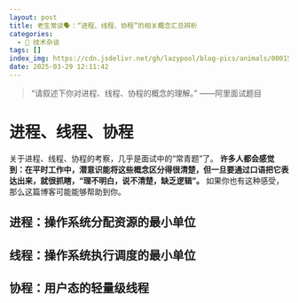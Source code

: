 ```yaml
---
layout: post
title: 老生常谈🗣：“进程、线程、协程”的相关概念汇总辨析
categories:
  - 📢 技术杂谈
tags: []
index_img: https://cdn.jsdelivr.net/gh/lazypool/blog-pics/animals/00015.jpg
date: 2025-03-29 12:11:42
---
```


> “请叙述下你对进程、线程、协程的概念的理解。” ——阿里面试题目

# 进程、线程、协程

关于进程、线程、协程的考察，几乎是面试中的“常青题”了。 **许多人都会感觉到：在平时工作中，潜意识能将这些概念区分得很清楚，但一旦要通过口语把它表达出来，就很抓瞎，“理不明白，说不清楚，缺乏逻辑”。** 如果你也有这种感受，那么这篇博客可能能够帮助到你。

## 进程：操作系统分配资源的最小单位

## 线程：操作系统执行调度的最小单位

## 协程：用户态的轻量级线程
